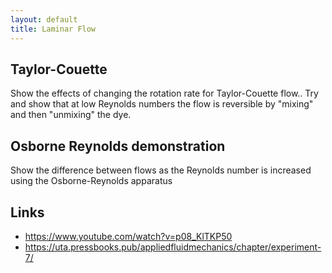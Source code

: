 ```yaml
---
layout: default
title: Laminar Flow
---
```


## Taylor-Couette

Show the effects of changing the rotation rate for Taylor-Couette flow.. Try
and show that at low Reynolds numbers the flow is reversible by "mixing" and
then "unmixing" the dye.  

## Osborne Reynolds demonstration

Show the difference between flows as the Reynolds number is increased using
the Osborne-Reynolds apparatus

## Links

 - <https://www.youtube.com/watch?v=p08_KlTKP50>
 - <https://uta.pressbooks.pub/appliedfluidmechanics/chapter/experiment-7/>
